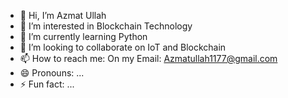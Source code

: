 - 👋 Hi, I’m Azmat Ullah
- 👀 I’m interested in Blockchain Technology
- 🌱 I’m currently learning Python
- 💞️ I’m looking to collaborate on IoT and Blockchain
- 📫 How to reach me: On my Email: Azmatullah1177@gmail.com
- 😄 Pronouns: ...
- ⚡ Fun fact: ...

<!---
Azmat1177/Azmat1177 is a ✨ special ✨ repository because its `README.md` (this file) appears on your GitHub profile.
You can click the Preview link to take a look at your changes.
--->
